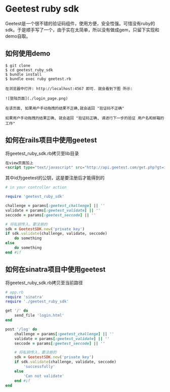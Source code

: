Geetest ruby sdk
================

Geetest是一个很不错的验证码组件，使用方便，安全性强。可惜没有ruby的sdk。于是顺手写了一个，由于实在太简单，所以没有做成gem，只留下实现和demo自取。


## 如何使用demo

```
$ git clone
$ cd geetest_ruby_sdk
$ bundle install
$ bundle exec ruby geetest.rb

在浏览器中打开: http://localhost:4567 即可. 就会看到下图 所示:

![登陆页面](./login_page.png)

在该页面, 如果用户手动拖拽的结果不正确,就会返回 "验证码不正确"

如果用户手动拖拽的结果正确, 就会返回 "验证码正确, 请进行下一步的验证 用户名和邮箱的工作"

```

## 如何在rails项目中使用geetest

将geetest_ruby_sdk.rb拷贝至lib目录

```html
在view页面加上
<script type="text/javascript" src="http://api.geetest.com/get.php?gt=id"></script>
```
其中id为geetest的公钥，这是要注册后才能得到的

```ruby
# in your controller action

require 'geetest_ruby_sdk'

challenge = params[:geetest_challenge] || ''
validate = params[:geetest_validate] || ''
seccode = params[:geetest_seccode] || ''

# 将私钥传入，要注册的
sdk = GeetestSDK.new('private key')
if sdk.validate(challenge, validate, seccode)
	do something
else
	do something
end #if
```

## 如何在sinatra项目中使用geetest

将geetest_ruby_sdk.rb拷贝至当前路径

```ruby
# app.rb
require 'sinatra'
require './geetest_ruby_sdk'

get '/' do
	send_file 'login.html'
end

post '/log' do
	challenge = params[:geetest_challenge] || ''
	validate = params[:geetest_validate] || ''
	seccode = params[:geetest_seccode] || ''

	# 将私钥传入，要注册的
	sdk = GeetestSDK.new('private key')
	if sdk.validate(challenge, validate, seccode)
		'successfully'
	else
		'Can not validate'
	end #if
end
```


